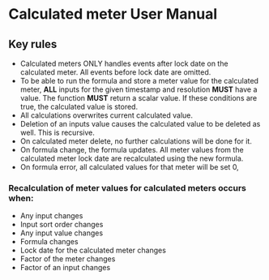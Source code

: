 # Calculated meter User Manual


## Key rules

- Calculated meters ONLY handles events after lock date on the calculated meter. All events before lock date are omitted. 
- To be able to run the formula and store a meter value for the calculated meter, **ALL** inputs for the given timestamp and resolution **MUST** have a value. The function **MUST** return a scalar value. If these conditions are true, the calculated value is stored.
- All calculations overwrites current calculated value.
- Deletion of an inputs value causes the calculated value to be deleted as well. This is recursive.
- On calculated meter delete, no further calculations will be done for it.
- On formula change, the formula updates. All meter values from the calculated meter lock date are recalculated using the new formula.
- On formula error, all calculated values for that meter will be set 0,

### Recalculation of meter values for calculated meters occurs when:

- Any input changes
- Input sort order changes
- Any input value changes
- Formula changes
- Lock date for the calculated meter changes
- Factor of the meter changes
- Factor of an input changes